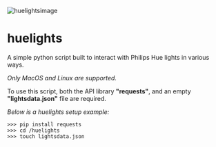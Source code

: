 ![huelightsimage](https://i.imgur.com/pJNZcSE.png)

# huelights
A simple python script built to interact with Philips Hue lights in various ways.

*Only MacOS and Linux are supported.*

To use this script, both the API library **"requests"**, and an empty **"lightsdata.json"** file are required.

*Below is a huelights setup example:*

```
>>> pip install requests
>>> cd /huelights
>>> touch lightsdata.json
```
